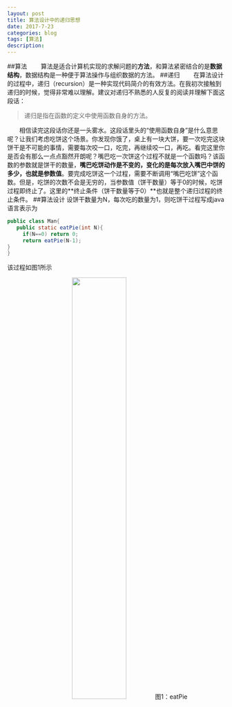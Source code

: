 ```yaml
---
layout: post
title: 算法设计中的递归思想
date: 2017-7-23
categories: blog
tags: [算法]
description: 
---
```

##算法
　　算法是适合计算机实现的求解问题的**方法**，和算法紧密结合的是**数据结构**，数据结构是一种便于算法操作与组织数据的方法。
##递归
　　在算法设计的过程中，递归（recursion）是一种实现代码简介的有效方法。在我初次接触到递归的时候，觉得非常难以理解。建议对递归不熟悉的人反复的阅读并理解下面这段话：
>递归是指在函数的定义中使用函数自身的方法。

　　相信读完这段话你还是一头雾水。这段话里头的“使用函数自身”是什么意思呢？让我们考虑吃饼这个场景。你发现你饿了，桌上有一块大饼，要一次吃完这块饼干是不可能的事情，需要每次咬一口，吃完，再继续咬一口，再吃。看完这里你是否会有那么一点点豁然开朗呢？嘴巴吃一次饼这个过程不就是一个函数吗？该函数的参数就是饼干的数量，**嘴巴吃饼动作是不变的，变化的是每次放入嘴巴中饼的多少，也就是参数值**。要完成吃饼这一个过程，需要不断调用“嘴巴吃饼”这个函数。但是，吃饼的次数不会是无穷的，当参数值（饼干数量）等于0的时候，吃饼过程即终止了。这里的**终止条件（饼干数量等于0）**也就是整个递归过程的终止条件。
##算法设计
设饼干数量为N，每次吃的数量为1，则吃饼干过程写成java语言表示为

```java
public class Man{
   public static eatPie(int N){
     if(N==0) return 0;
     return eatPie(N-1);   
}
}
```

该过程如图1所示

<center>
<img src="fuerdi2.Github.io/img/eatPie.png" width = "50%">
图1：eatPie
</center>
